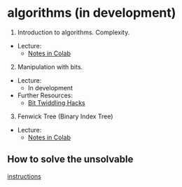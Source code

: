 # algorithms (in development)

1. Introduction to algorithms. Complexity.
  * Lecture:
     - [Notes in Colab](https://colab.research.google.com/github/fbeilstein/algorithms/blob/master/introduction.ipynb)

2. Manipulation with bits.
  * Lecture:
     - In development
  * Further Resources:
     - [Bit Twiddling Hacks](https://graphics.stanford.edu/~seander/bithacks.html)

3. Fenwick Tree (Binary Index Tree)
  * Lecture:
     - [Notes in Colab](https://colab.research.google.com/github/fbeilstein/algorithms/blob/master/fenwick_tree.ipynb)

## How to solve the unsolvable

[instructions](https://github.com/fbeilstein/algorithms/blob/master/how_to_solve.md)
